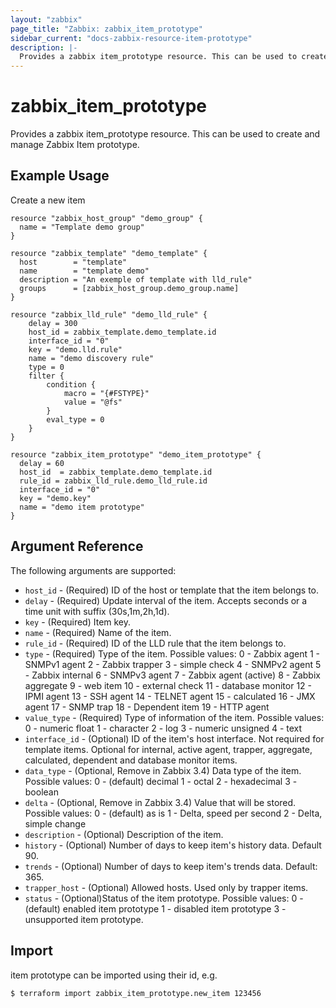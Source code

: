 ```yaml
---
layout: "zabbix"
page_title: "Zabbix: zabbix_item_prototype"
sidebar_current: "docs-zabbix-resource-item-prototype"
description: |-
  Provides a zabbix item_prototype resource. This can be used to create and manage Zabbix Item prototype.
---
```


# zabbix_item_prototype

Provides a zabbix item_prototype resource. This can be used to create and manage Zabbix Item prototype.

## Example Usage

Create a new item

```hcl
resource "zabbix_host_group" "demo_group" {
  name = "Template demo group"
}

resource "zabbix_template" "demo_template" {
  host        = "template"
  name        = "template demo"
  description = "An exemple of template with lld_rule"
  groups      = [zabbix_host_group.demo_group.name]
}

resource "zabbix_lld_rule" "demo_lld_rule" {
    delay = 300
    host_id = zabbix_template.demo_template.id
    interface_id = "0"
    key = "demo.lld.rule"
    name = "demo discovery rule"
    type = 0
    filter {
        condition {
            macro = "{#FSTYPE}"
            value = "@fs"
        }
        eval_type = 0
    }
}

resource "zabbix_item_prototype" "demo_item_prototype" {
  delay = 60
  host_id  = zabbix_template.demo_template.id
  rule_id = zabbix_lld_rule.demo_lld_rule.id
  interface_id = "0"
  key = "demo.key"
  name = "demo item prototype"
}
```

## Argument Reference

The following arguments are supported:

* `host_id` - (Required) ID of the host or template that the item belongs to.
* `delay` - (Required) Update interval of the item. Accepts seconds or a time unit with suffix (30s,1m,2h,1d).
* `key` - (Required) Item key.
* `name` - (Required) Name of the item.
* `rule_id` - (Required) ID of the LLD rule that the item belongs to.
* `type` - (Required) Type of the item.
Possible values:
0 - Zabbix agent
1 - SNMPv1 agent
2 - Zabbix trapper
3 - simple check
4 - SNMPv2 agent
5 - Zabbix internal
6 - SNMPv3 agent
7 - Zabbix agent (active)
8 - Zabbix aggregate
9 - web item
10 - external check
11 - database monitor
12 - IPMI agent
13 - SSH agent
14 - TELNET agent
15 - calculated
16 - JMX agent
17 - SNMP trap
18 - Dependent item
19 - HTTP agent
* `value_type` - (Required) Type of information of the item.
Possible values:
0 - numeric float
1 - character
2 - log
3 - numeric unsigned
4 - text
* `interface_id` - (Optional)  ID of the item's host interface.
Not required for template items. Optional for internal, active agent, trapper, aggregate, calculated, dependent and database monitor items.
* `data_type` - (Optional, Remove in Zabbix 3.4) Data type of the item.
Possible values:
0 - (default) decimal
1 - octal
2 - hexadecimal
3 - boolean
* `delta` - (Optional, Remove in Zabbix 3.4) Value that will be stored.
Possible values:
0 - (default) as is
1 - Delta, speed per second
2 - Delta, simple change
* `description` - (Optional) Description of the item.
* `history` - (Optional) Number of days to keep item's history data. Default 90.
* `trends` - (Optional)	Number of days to keep item's trends data. Default: 365.
* `trapper_host` - (Optional) Allowed hosts. Used only by trapper items.
* `status` - (Optional)Status of the item prototype.
Possible values:
0 - (default) enabled item prototype
1 - disabled item prototype
3 - unsupported item prototype.




## Import

item prototype can be imported using their id, e.g.

```
$ terraform import zabbix_item_prototype.new_item 123456
```
